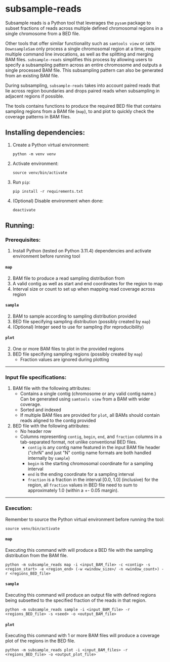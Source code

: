 # subsample-reads
Subsample reads is a Python tool that leverages the `pysam` package to subset fractions of reads across multiple defined chromosomal regions in a single chromosome from a BED file.

Other tools that offer similar functionality such as `samtools view` or `GATK DownsampleSam` only process a single chromosomal region at a time, require multiple command line invocations, as well as the splitting and merging BAM files. `subsample-reads` simplifies this process by allowing users to specify a subsampling pattern across an entire chromosome and outputs a single processed BAM file. This subsampling pattern can also be generated from an existing BAM file.

During subsampling, `subsample-reads` takes into account paired reads that lie across region boundaries and drops paired reads when subsampling in adjacent regions if possible.

The tools contains functions to produce the required BED file that contains sampling regions from a BAM file (`map`), to and plot to quickly check the coverage patterns in BAM files.

## Installing dependencies:
1. Create a Python virtual environment:
    
    `python -m venv venv`
1. Activate environment:
    
    `source venv/bin/activate`
1. Run `pip`:

    `pip install -r requirements.txt`
1. (Optional) Disable environment when done:

    `deactivate`

## Running:

### Prerequisites:

1. Install Python (tested on Python 3.11.4) dependencies and activate environment before running tool

#### `map`
2. BAM file to produce a read sampling distribution from
3. A valid contig as well as start and end coordinates for the region to map
4. Interval size or count to set up when mapping read coverage across region

#### `sample`
2. BAM to sample according to sampling distribution provided
3. BED file specifying sampling distribution (possibly created by `map`)
4. (Optional) Integer seed to use for sampling (for reproducibility)

#### `plot`
2. One or more BAM files to plot in the provided regions
3. BED file specifying sampling regions (possibly created by `map`)
    - Fraction values are ignored during plotting

---

### Input file specifications:

1. BAM file with the following attributes:
    * Contains a single contig (chromosome or any valid contig name.) Can be generated using `samtools view` from a BAM with wider coverage.
    * Sorted and indexed
    * If multiple BAM files are provided for `plot`, all BAMs should contain reads aligned to the contig provided
2. BED file with the following attributes:
    * No header row
    * Columns representing `contig`, `begin`, `end`, and `fraction` columns in a tab-separated format, not unlike conventional BED files. 
        - `contig` is any contig name featured in the input BAM file header ("chrN" and just "N" contig name formats are both handled internally by `sample`)
        - `begin` is the starting chromosomal coordinate for a sampling interval
        - `end` is the ending coordinate for a sampling interval
        - `fraction` is a fraction in the interval [0.0, 1.0] (inclusive) for the region, all `fraction` values in BED file need to sum to approximately 1.0 (within a +- 0.05 margin).

---

### Execution:

Remember to source the Python virtual environment before running the tool:
```{python}
source venv/bin/activate
```

#### `map`
Executing this command with will produce a BED file with the sampling distribution from the BAM file.
```{python}
python -m subsample_reads map -i <input_BAM_file> -c <contig> -s <region_start> -e <region_end> (-w <window_size>/ -n <window_count>) -r <regions_BED_file>
```

#### `sample`
Executing this command will produce an output file with defined regions being subsetted to the specified fraction of the reads in that region.
```{python}
python -m subsample_reads sample -i <input_BAM_file> -r <regions_BED_file> -s <seed> -o <output_BAM_file>
```

#### `plot`
Executing this command with 1 or more BAM files will produce a coverage plot of the regions in the BED file.
```{python}
python -m subsample_reads plot -i <input_BAM_files> -r <regions_BED_file> -o <output_plot_file>
```
